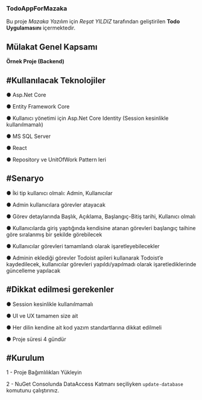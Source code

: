 ### TodoAppForMazaka
Bu proje *Mazaka Yazılım* için *Reşat YILDIZ* tarafından geliştirilen **Todo Uygulamasını** içermektedir.

Mülakat Genel Kapsamı
--

**Örnek Proje (Backend)**

 #Kullanılacak Teknolojiler
 -----
● Asp.Net Core

● Entity Framework Core

● Kullanıcı yönetimi için Asp.Net Core Identity (Session kesinlikle kullanılmamalı)

● MS SQL Server

● React

● Repository ve UnitOfWork Pattern leri

#Senaryo
----

● İki tip kullanıcı olmalı: Admin, Kullanıcılar

● Admin kullanıcılara görevler atayacak

● Görev detaylarında Başlık, Açıklama, Başlangıç-Bitiş tarihi, Kullanıcı olmalı

● Kullanıcılarda giriş yaptığında kendisine atanan görevleri başlangıç taihine göre sıralanmış bir şekilde
görebilecek

● Kullanıcılar görevleri tamamlandı olarak işaretleyebilecekler

● Adminin eklediği görevler Todoist apileri kullanarak Todoist’e kaydedilecek, kullanıcılar görevleri
yapıldı/yapılmadı olarak işaretlediklerinde güncelleme yapılacak

#Dikkat edilmesi gerekenler
----

● Session kesinlikle kullanılmamalı

● UI ve UX tamamen size ait

● Her dilin kendine ait kod yazım standartlarına dikkat edilmeli

● Proje süresi 4 gündür

#Kurulum
----
1 - Proje Bağımlılıkları Yükleyin

2 - NuGet Consolunda DataAccess Katmanı seçiliyken `update-database` komutunu çalıştırınız.
